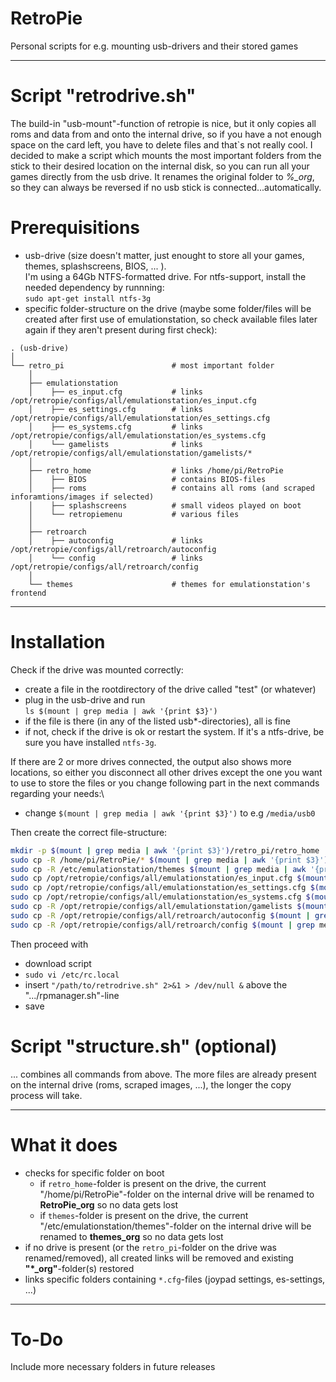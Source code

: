 # RetroPie
Personal scripts for e.g. mounting usb-drivers and their stored games  

---

# Script "retrodrive.sh"

The build-in "usb-mount"-function of retropie is nice, but it only copies all roms and data from and onto the internal drive, so if you have a not enough space on the card left, you have to delete files and that`s not really cool. I decided to make a script which mounts the most important folders from the stick to their desired location on the internal disk, so you can run all your games directly from the usb drive. It renames the original folder to *%_org*, so they can always be reversed if no usb stick is connected...automatically.

# Prerequisitions
- usb-drive (size doesn't matter, just enought to store all your games, themes, splashscreens, BIOS, ... ).\
I'm using a 64Gb NTFS-formatted drive. For ntfs-support, install the needed dependency by runnning:\
`sudo apt-get install ntfs-3g`
- specific folder-structure on the drive (maybe some folder/files will be created after first use of emulationstation, so check available files later again if they aren't present during first check):
```
. (usb-drive)
│
└── retro_pi                        # most important folder
    │ 
    ├── emulationstation
    │    ├── es_input.cfg           # links /opt/retropie/configs/all/emulationstation/es_input.cfg
    │    ├── es_settings.cfg        # links /opt/retropie/configs/all/emulationstation/es_settings.cfg
    │    ├── es_systems.cfg         # links /opt/retropie/configs/all/emulationstation/es_systems.cfg
    │    └── gamelists              # links /opt/retropie/configs/all/emulationstation/gamelists/*
    │ 
    ├── retro_home                  # links /home/pi/RetroPie
    │    ├── BIOS                   # contains BIOS-files
    │    ├── roms                   # contains all roms (and scraped inforamtions/images if selected)
    │    ├── splashscreens          # small videos played on boot
    │    └── retropiemenu           # various files
    │ 
    ├── retroarch
    │    ├── autoconfig             # links /opt/retropie/configs/all/retroarch/autoconfig
    │    └── config                 # links /opt/retropie/configs/all/retroarch/config
    │ 
    └── themes                      # themes for emulationstation's frontend
```

---

# Installation

Check if the drive was mounted correctly:
- create a file in the rootdirectory of the drive called "test" (or whatever)
- plug in the usb-drive and run\
`ls $(mount | grep media | awk '{print $3}')`
- if the file is there (in any of the listed usb*-directories), all is fine
- if not, check if the drive is ok or restart the system. If it's a ntfs-drive, be sure you have installed `ntfs-3g`.

If there are 2 or more drives connected, the output also shows more locations, so either you disconnect all other drives except the one you want to use to store the files or you change following part in the next commands regarding your needs:\
- change `$(mount | grep media | awk '{print $3}')` to e.g `/media/usb0`

Then create the correct file-structure:
```bash
mkdir -p $(mount | grep media | awk '{print $3}')/retro_pi/retro_home
sudo cp -R /home/pi/RetroPie/* $(mount | grep media | awk '{print $3}')/retro_pi/retro_home
sudo cp -R /etc/emulationstation/themes $(mount | grep media | awk '{print $3}')/retro_pi/
sudo cp /opt/retropie/configs/all/emulationstation/es_input.cfg $(mount | grep media | awk '{print $3}')/retro_pi/emulationstation/
sudo cp /opt/retropie/configs/all/emulationstation/es_settings.cfg $(mount | grep media | awk '{print $3}')/retro_pi/emulationstation/
sudo cp /opt/retropie/configs/all/emulationstation/es_systems.cfg $(mount | grep media | awk '{print $3}')/retro_pi/emulationstation/
sudo cp -R /opt/retropie/configs/all/emulationstation/gamelists $(mount | grep media | awk '{print $3}')/retro_pi/emulationstation/
sudo cp -R /opt/retropie/configs/all/retroarch/autoconfig $(mount | grep media | awk '{print $3}')/retro_pi/retroarch/
sudo cp -R /opt/retropie/configs/all/retroarch/config $(mount | grep media | awk '{print $3}')/retro_pi/retroarch/
```

Then proceed with
- download script
- `sudo vi /etc/rc.local`
- insert `"/path/to/retrodrive.sh" 2>&1 > /dev/null &` above the ".../rpmanager.sh"-line
- save

# Script "structure.sh" (optional)
... combines all commands from above. The more files are already present on the internal drive (roms, scraped images, ...), the longer the copy process will take.

---

# What it does

- checks for specific folder on boot
  - if `retro_home`-folder is present on the drive, the current "/home/pi/RetroPie"-folder on the internal drive will be renamed to **RetroPie_org** so no data gets lost
  - if `themes`-folder is present on the drive, the current "/etc/emulationstation/themes"-folder on the internal drive will be renamed to **themes_org** so no data gets lost
- if no drive is present (or the `retro_pi`-folder on the drive was renamed/removed), all created links will be removed and existing **"\*_org"**-folder(s) restored
- links specific folders containing `*.cfg`-files (joypad settings, es-settings, ...)

---

# To-Do

Include more necessary folders in future releases
